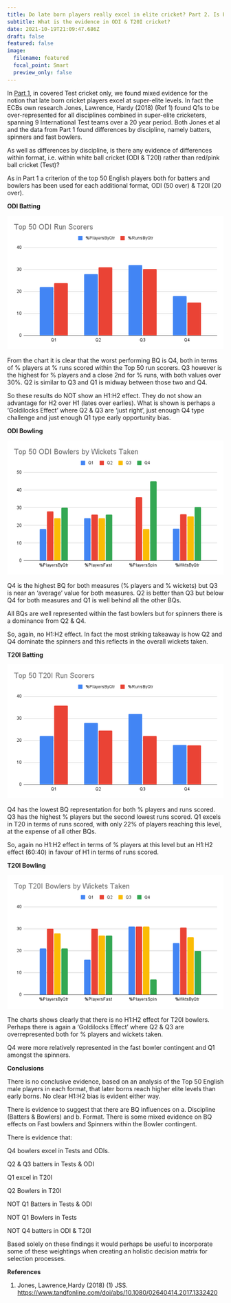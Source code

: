 ```yaml
---
title: Do late born players really excel in elite cricket? Part 2. Is Format relevant?
subtitle: What is the evidence in ODI & T20I cricket?
date: 2021-10-19T21:09:47.686Z
draft: false
featured: false
image:
  filename: featured
  focal_point: Smart
  preview_only: false
---
```

In [Part 1](https://onemoresummer.co.uk/post/do-late-born-players-really-excel-in-elite-cricket/), in covered Test cricket only, we found mixed evidence for the notion that late born cricket players excel at super-elite levels. In fact the ECBs own research Jones, Lawrence, Hardy (2018) (Ref 1) found Q1s to be over-represented for all disciplines combined in super-elite cricketers, spanning 9 International Test teams over a 20 year period. Both Jones et al and the data from Part 1 found differences by discipline, namely batters, spinners and fast bowlers.

As well as differences by discipline, is there any evidence of differences within format, i.e. within white ball cricket (ODI & T20I) rather than red/pink ball cricket (Test)?

As in Part 1 a criterion of the top 50 English players both for batters and bowlers has been used for each additional format, ODI (50 over) & T20I (20 over).

**ODI Batting** 

![](top-50-odi-run-scorers.png)

From the chart it is clear that the worst performing BQ is Q4, both in terms of % players at % runs scored within the Top 50 run scorers. Q3 however is the highest for % players and a close 2nd for % runs, with both values over 30%. Q2 is similar to Q3 and Q1 is midway between those two and Q4.

So these results do NOT show an H1:H2 effect. They do not show an advantage for H2 over H1 (lates over earlies). What is shown is perhaps a ‘Goldilocks Effect’ where Q2 & Q3 are ‘just right’, just enough Q4 type challenge and just enough Q1 type early opportunity bias.

**ODI Bowling**

![](top-50-odi-bowlers-by-wickets-taken.png)

Q4 is the highest BQ for both measures (% players and % wickets) but Q3 is near an ‘average’ value for both measures. Q2 is better than Q3 but below Q4 for both measures and Q1 is well behind all the other BQs.

All BQs are well represented within the fast bowlers but for spinners there is a dominance from Q2 & Q4.

So, again, no H1:H2 effect. In fact the most striking takeaway is how Q2 and Q4 dominate the spinners and this reflects in the overall wickets taken.  

**T20I Batting**

![](top-50-t20i-run-scorers.png)

Q4 has the lowest BQ representation for both % players and runs scored. Q3 has the highest % players but the second lowest runs scored. Q1 excels in T20 in terms of runs scored, with only 22% of players reaching this level, at the expense of all other BQs.

So, again no H1:H2 effect in terms of % players at this level but an H1:H2 effect (60:40) in favour of H1 in terms of runs scored.

**T20I Bowling** 

![](top-t20i-bowlers-by-wickets-taken.png)

The charts shows clearly that there is no H1:H2 effect for T20I bowlers. Perhaps there is again a ‘Goldilocks Effect’ where Q2 & Q3 are overrepresented both for % players and wickets taken.

Q4 were more relatively represented in the fast bowler contingent and Q1 amongst the spinners.

**Conclusions**

There is no conclusive evidence, based on an analysis of the Top 50 English male players in each format, that later borns reach higher elite levels than early borns. No clear H1:H2 bias is evident either way.

There is evidence to suggest that there are BQ influences on a. Discipline (Batters & Bowlers) and b. Format. There is some mixed evidence on BQ effects on Fast bowlers and Spinners within the Bowler contingent.

There is evidence that:

Q4 bowlers excel in Tests and ODIs.

Q2 & Q3 batters in Tests & ODI

Q1 excel in T20I

Q2 Bowlers in T20I

NOT Q1 Batters in Tests & ODI

NOT Q1 Bowlers in Tests

NOT Q4 batters in ODI & T20I

Based solely on these findings it would perhaps be useful to incorporate some of these weightings when creating an holistic decision matrix for selection processes.



**References**

1. Jones, Lawrence,Hardy (2018) (1) JSS. <https://www.tandfonline.com/doi/abs/10.1080/02640414.2017.1332420>